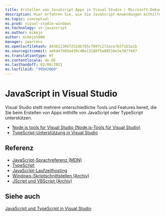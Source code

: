 ```yaml
---
title: Erstellen von JavaScript-Apps in Visual Studio | Microsoft-Dokumentation
description: Hier erfahren Sie, wie Sie JavaScript-Anwendungen mithilfe von Visual Studio erstellen können.
ms.topic: conceptual
ms.prod: visual-studio-windows
ms.technology: vs-javascript
ms.author: mikejo
author: mikejo5000
manager: jmartens
ms.openlocfilehash: d436113067252db785cf097c272ace7b5f1b3a1b
ms.sourcegitcommit: ae6d47b09a439cd0e13180f5e89510e3e347fd47
ms.translationtype: HT
ms.contentlocale: de-DE
ms.lasthandoff: 02/08/2021
ms.locfileid: "99942060"
---
```

# <a name="javascript-in-visual-studio"></a>JavaScript in Visual Studio

Visual Studio stellt mehrere unterschiedliche Tools und Features bereit, die Sie beim Erstellen von Apps mithilfe von JavaScript oder TypeScript unterstützen.

- [Node.js tools for Visual Studio (Node.js-Tools für Visual Studio)](/visualstudio/ide/quickstart-nodejs)
- [TypeScript-Unterstützung in Visual Studio](/visualstudio/javascript/javascript-in-vs-2019)

## <a name="reference"></a>Referenz

- [JavaScript-Sprachreferenz (MDN)](https://developer.mozilla.org/en-US/docs/Web/JavaScript/Reference)
- [TypeScript](http://www.typescriptlang.org/docs/tutorial.html)
- [JavaScript-Laufzeithosting](/microsoft-edge/hosting/javascript-runtime-hosting)
- [Windows-Skriptschnittstellen (Archiv)](/previous-versions/windows/internet-explorer/ie-developer/scripting-articles/fdee6589(v%3dvs.94))
- [JScript und VBScript (Archiv)](/previous-versions/windows/internet-explorer/ie-developer/scripting-articles/d1et7k7c(v%3dvs.84))

## <a name="see-also"></a>Siehe auch

[JavaScript und TypeScript in Visual Studio](/visualstudio/javascript/)
